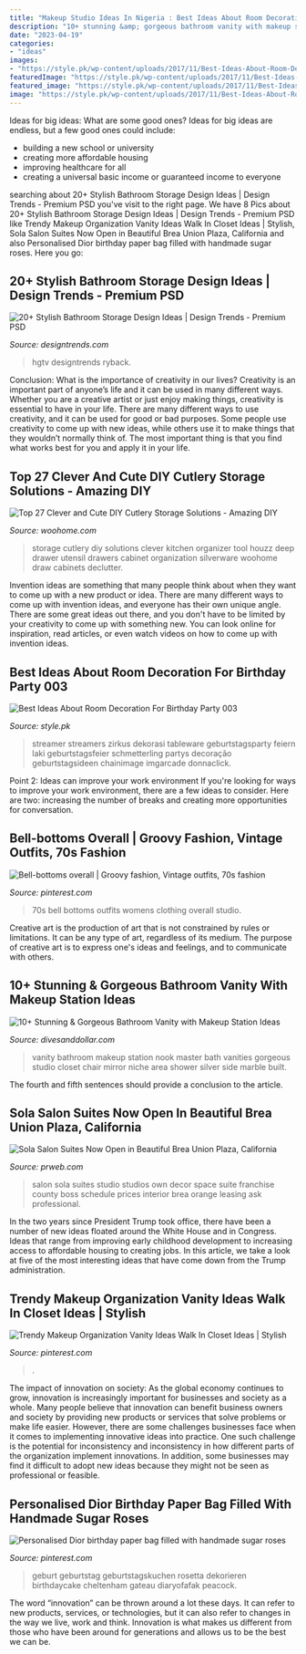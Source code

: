```yaml
---
title: "Makeup Studio Ideas In Nigeria : Best Ideas About Room Decoration For Birthday Party 003"
description: "10+ stunning &amp; gorgeous bathroom vanity with makeup station ideas"
date: "2023-04-19"
categories:
- "ideas"
images:
- "https://style.pk/wp-content/uploads/2017/11/Best-Ideas-About-Room-Decoration-For-Birthday-Party-003.jpeg"
featuredImage: "https://style.pk/wp-content/uploads/2017/11/Best-Ideas-About-Room-Decoration-For-Birthday-Party-003.jpeg"
featured_image: "https://style.pk/wp-content/uploads/2017/11/Best-Ideas-About-Room-Decoration-For-Birthday-Party-003.jpeg"
image: "https://style.pk/wp-content/uploads/2017/11/Best-Ideas-About-Room-Decoration-For-Birthday-Party-003.jpeg"
---
```



Ideas for big ideas: What are some good ones?
Ideas for big ideas are endless, but a few good ones could include: 
- building a new school or university 
- creating more affordable housing 
- improving healthcare for all 
- creating a universal basic income or guaranteed income to everyone

	

		
searching about 20+ Stylish Bathroom Storage Design Ideas | Design Trends - Premium PSD you've visit to the right page. We have 8 Pics about 20+ Stylish Bathroom Storage Design Ideas | Design Trends - Premium PSD like Trendy Makeup Organization Vanity Ideas Walk In Closet Ideas | Stylish, Sola Salon Suites Now Open in Beautiful Brea Union Plaza, California and also Personalised Dior birthday paper bag filled with handmade sugar roses. Here you go:
		
    
## 20+ Stylish Bathroom Storage Design Ideas | Design Trends - Premium PSD

<img loading=lazy src="https://images.designtrends.com/wp-content/uploads/2016/04/22044357/Double-Vanity-With-Upper-Cabinets.jpeg" onerror="this.onerror=null;this.src='https://tse3.mm.bing.net/th?id=OIP.Cg9aGPGfpAk5J0vX7QidTAHaE8&amp;pid=15.1';" alt="20+ Stylish Bathroom Storage Design Ideas | Design Trends - Premium PSD">

_Source: designtrends.com_

>hgtv designtrends ryback. 

	

Conclusion: What is the importance of creativity in our lives?
Creativity is an important part of anyone’s life and it can be used in many different ways. Whether you are a creative artist or just enjoy making things, creativity is essential to have in your life. There are many different ways to use creativity, and it can be used for good or bad purposes. Some people use creativity to come up with new ideas, while others use it to make things that they wouldn’t normally think of. The most important thing is that you find what works best for you and apply it in your life.

    
## Top 27 Clever And Cute DIY Cutlery Storage Solutions - Amazing DIY

<img loading=lazy src="http://www.woohome.com/wp-content/uploads/2015/04/cutlery-storage-ideas-woohome-13.jpg" onerror="this.onerror=null;this.src='https://tse1.mm.bing.net/th?id=OIP.J9QzUChzaSQNPq2LgMppbgHaLO&amp;pid=15.1';" alt="Top 27 Clever and Cute DIY Cutlery Storage Solutions - Amazing DIY">

_Source: woohome.com_

>storage cutlery diy solutions clever kitchen organizer tool houzz deep drawer utensil drawers cabinet organization silverware woohome draw cabinets declutter. 

	

Invention ideas are something that many people think about when they want to come up with a new product or idea. There are many different ways to come up with invention ideas, and everyone has their own unique angle. There are some great ideas out there, and you don't have to be limited by your creativity to come up with something new. You can look online for inspiration, read articles, or even watch videos on how to come up with invention ideas.

    
## Best Ideas About Room Decoration For Birthday Party 003

<img loading=lazy src="https://style.pk/wp-content/uploads/2017/11/Best-Ideas-About-Room-Decoration-For-Birthday-Party-003.jpeg" onerror="this.onerror=null;this.src='https://tse4.mm.bing.net/th?id=OIP.UJ7kDMhd9oArWTQzT3lU4wAAAA&amp;pid=15.1';" alt="Best Ideas About Room Decoration For Birthday Party 003">

_Source: style.pk_

>streamer streamers zirkus dekorasi tableware geburtstagsparty feiern laki geburtstagsfeier schmetterling partys decoração geburtstagsideen chainimage imgarcade donnaclick. 

	

Point 2: Ideas can improve your work environment
If you're looking for ways to improve your work environment, there are a few ideas to consider. Here are two: increasing the number of breaks and creating more opportunities for conversation.

    
## Bell-bottoms Overall | Groovy Fashion, Vintage Outfits, 70s Fashion

<img loading=lazy src="https://i.pinimg.com/736x/db/aa/9d/dbaa9da75b156284a917a095ffc45c90--bell-bottoms-studio-.jpg" onerror="this.onerror=null;this.src='https://tse1.mm.bing.net/th?id=OIP.YjPwjg7e6oyRaw4ipFmMRQHaMO&amp;pid=15.1';" alt="Bell-bottoms overall | Groovy fashion, Vintage outfits, 70s fashion">

_Source: pinterest.com_

>70s bell bottoms outfits womens clothing overall studio. 

	

Creative art is the production of art that is not constrained by rules or limitations. It can be any type of art, regardless of its medium. The purpose of creative art is to express one's ideas and feelings, and to communicate with others.

    
## 10+ Stunning &amp; Gorgeous Bathroom Vanity With Makeup Station Ideas

<img loading=lazy src="https://www.divesanddollar.com/wp-content/uploads/2017/07/bathroom-vanity-with-makeup-station-11.jpeg" onerror="this.onerror=null;this.src='https://tse2.mm.bing.net/th?id=OIP.80OvVgy7wAtwheA7J-EEpgHaLC&amp;pid=15.1';" alt="10+ Stunning &amp; Gorgeous Bathroom Vanity with Makeup Station Ideas">

_Source: divesanddollar.com_

>vanity bathroom makeup station nook master bath vanities gorgeous studio closet chair mirror niche area shower silver side marble built. 

	

The fourth and fifth sentences should provide a conclusion to the article.

    
## Sola Salon Suites Now Open In Beautiful Brea Union Plaza, California

<img loading=lazy src="http://ww1.prweb.com/prfiles/2016/05/19/13430950/12909442_888607107928186_3153380241739437925_o.jpg" onerror="this.onerror=null;this.src='https://tse2.mm.bing.net/th?id=OIP.iQLpr9O-j0NimmIBU6HHZgHaE8&amp;pid=15.1';" alt="Sola Salon Suites Now Open in Beautiful Brea Union Plaza, California">

_Source: prweb.com_

>salon sola suites studio studios own decor space suite franchise county boss schedule prices interior brea orange leasing ask professional. 

	

In the two years since President Trump took office, there have been a number of new ideas floated around the White House and in Congress. Ideas that range from improving early childhood development to increasing access to affordable housing to creating jobs. In this article, we take a look at five of the most interesting ideas that have come down from the Trump administration.

    
## Trendy Makeup Organization Vanity Ideas Walk In Closet Ideas | Stylish

<img loading=lazy src="https://i.pinimg.com/736x/fc/c2/d6/fcc2d62c933dd5376b8e437edf4fd530.jpg" onerror="this.onerror=null;this.src='https://tse3.mm.bing.net/th?id=OIP.SAZSc4t0b76icbiSMouwAAAAAA&amp;pid=15.1';" alt="Trendy Makeup Organization Vanity Ideas Walk In Closet Ideas | Stylish">

_Source: pinterest.com_

>. 

	

The impact of innovation on society:
As the global economy continues to grow, innovation is increasingly important for businesses and society as a whole. Many people believe that innovation can benefit business owners and society by providing new products or services that solve problems or make life easier. However, there are some challenges businesses face when it comes to implementing innovative ideas into practice. One such challenge is the potential for inconsistency and inconsistency in how different parts of the organization implement innovations. In addition, some businesses may find it difficult to adopt new ideas because they might not be seen as professional or feasible.

    
## Personalised Dior Birthday Paper Bag Filled With Handmade Sugar Roses

<img loading=lazy src="https://i.pinimg.com/736x/7d/b4/d6/7db4d6a70db109f740375186186d3fe5.jpg" onerror="this.onerror=null;this.src='https://tse4.mm.bing.net/th?id=OIP.LEGxY7zRHAkbES9enPthKAHaK3&amp;pid=15.1';" alt="Personalised Dior birthday paper bag filled with handmade sugar roses">

_Source: pinterest.com_

>geburt geburtstag geburtstagskuchen rosetta dekorieren birthdaycake cheltenham gateau diaryofafak peacock. 

	

The word “innovation” can be thrown around a lot these days. It can refer to new products, services, or technologies, but it can also refer to changes in the way we live, work and think. Innovation is what makes us different from those who have been around for generations and allows us to be the best we can be.

